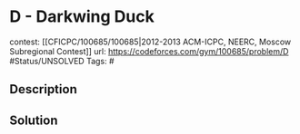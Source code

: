 # D - Darkwing Duck

contest: [[CFICPC/100685/100685|2012-2013 ACM-ICPC, NEERC, Moscow Subregional Contest]]
url: https://codeforces.com/gym/100685/problem/D
#Status/UNSOLVED
Tags: #

## Description

## Solution

